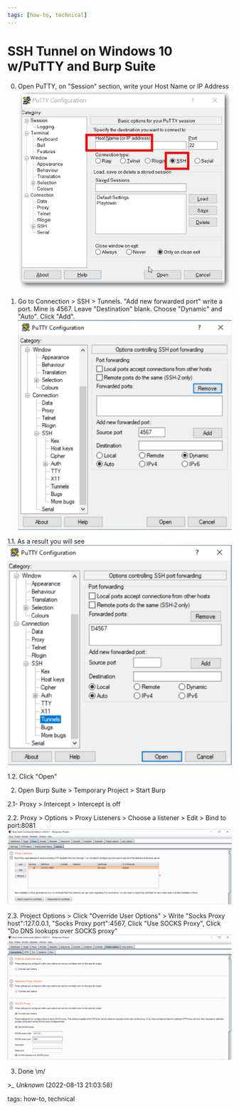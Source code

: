 ```yaml
---
tags: [how-to, technical]
---
```


# SSH Tunnel on Windows 10 w/PuTTY and Burp Suite

0. Open PuTTY, on "Session" section, write your Host Name or IP Address    
![putty-entrance](/img/putty-entrance.png)

1. Go to Connection > SSH > Tunnels. "Add new forwarded port" write a port. Mine is 4567. Leave "Destination" blank. Choose "Dynamic" and "Auto". Click "Add".  
![putty-connection-ssh-tunnels](/img/putty-connection-ssh-tunnels.png)

1.1. As a result you will see  
![putty-ssh-tunnel-conf-result](/img/putty-ssh-tunnel-conf-result.png)

1.2. Click "Open"

2. Open Burp Suite > Temporary Project > Start Burp 

2.1- Proxy > Intercept > Intercept is off

2.2. Proxy > Options > Proxy Listeners > Choose a listener > Edit > Bind to port:8081  
![burp-suite-proxy-options](/img/burp-suite-proxy-options.png)

2.3. Project Options > Click "Override User Options" > Write "Socks Proxy host":127.0.0.1, "Socks Proxy port":4567, Click "Use SOCKS Proxy", Click "Do DNS lookups over SOCKS proxy"  
![burp-suite-project-options-socks-proxy-conf](/img/burp-suite-project-options-socks-proxy-conf.png)

3. Done \m/

*>_ Unknown* (2022-08-13 21:03:58)

tags: how-to, technical

